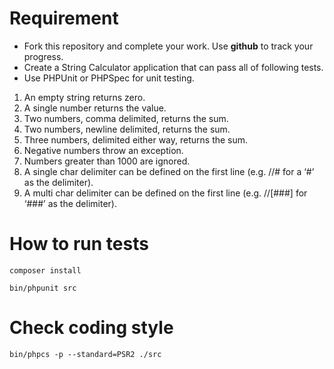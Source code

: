 # Requirement
- Fork this repository and complete your work. Use **github** to track your progress.
- Create a String Calculator application that can pass all of following tests.
- Use PHPUnit or PHPSpec for unit testing.

1. An empty string returns zero.
2. A single number returns the value.
3. Two numbers, comma delimited, returns the sum.
4. Two numbers, newline delimited, returns the sum.
5. Three numbers, delimited either way, returns the sum.
6. Negative numbers throw an exception.
7. Numbers greater than 1000 are ignored.
8. A single char delimiter can be defined on the first line (e.g. //# for a ‘#’ as the delimiter).
9. A multi char delimiter can be defined on the first line (e.g. //[###] for ‘###’ as the delimiter).


# How to run tests
`composer install`

`bin/phpunit src`

# Check coding style
`bin/phpcs -p --standard=PSR2 ./src`